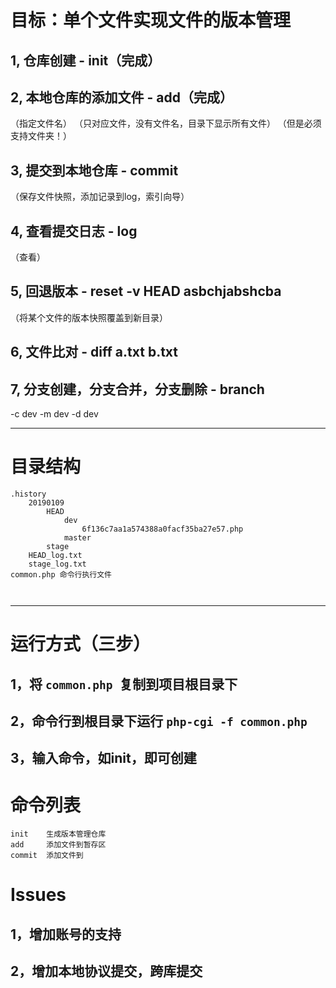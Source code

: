 # 目标：单个文件实现文件的版本管理

## 1, 仓库创建 - init（完成）

## 2, 本地仓库的添加文件 - add（完成）
（指定文件名）
（只对应文件，没有文件名，目录下显示所有文件）
（但是必须支持文件夹！）

##  3, 提交到本地仓库 - commit
（保存文件快照，添加记录到log，索引向导）

## 4, 查看提交日志 - log
（查看）

## 5, 回退版本 - reset -v HEAD asbchjabshcba
（将某个文件的版本快照覆盖到新目录）

## 6, 文件比对 - diff a.txt b.txt

## 7, 分支创建，分支合并，分支删除 - branch 
-c dev 
-m dev
-d dev

------------


# 目录结构
```
.history
	20190109
		HEAD
			dev
				6f136c7aa1a574388a0facf35ba27e57.php
			master
		stage
	HEAD_log.txt
	stage_log.txt
common.php 命令行执行文件
	
	
```
------------
# 运行方式（三步）
## 1，将 `common.php `复制到项目根目录下
## 2，命令行到根目录下运行 `php-cgi -f common.php`
## 3，输入命令，如init，即可创建

# 命令列表
```
init	生成版本管理仓库
add		添加文件到暂存区
commit	添加文件到
```

# Issues
## 1，增加账号的支持
## 2，增加本地协议提交，跨库提交




